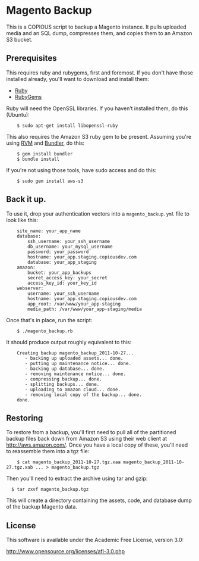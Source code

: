 Magento Backup
==============

This is a COPIOUS script to backup a Magento instance.  It pulls uploaded media and an SQL dump, compresses them, and copies them to an Amazon S3 bucket.

Prerequisites
-------------

This requires ruby and rubygems, first and foremost.  If you don't have those installed already, you'll want to download and install them:

* [Ruby](http://www.ruby-lang.org/en/)
* [RubyGems](https://rubygems.org/pages/download)

Ruby will need the OpenSSL libraries. If you haven’t installed them, do this (Ubuntu):

		$ sudo apt-get install libopenssl-ruby

This also requires the Amazon S3 ruby gem to be present.  Assuming you're using [RVM](http://beginrescueend.com/) and [Bundler](http://gembundler.com/), do this:

		$ gem install bundler
		$ bundle install

If you're not using those tools, have sudo access and do this:

		$ sudo gem install aws-s3

Back it up.
-----------

To use it, drop your authentication vectors into a `magento_backup.yml` file to look like this:

		site_name: your_app_name
		database:
		    ssh_username: your_ssh_username
		    db_username: your_mysql_username
		    password: your_password
		    hostname: your_app.staging.copiousdev.com
		    database: your_app_staging
		amazon:
		    bucket: your_app_backups
		    secret_access_key: your_secret
		    access_key_id: your_key_id
		webserver: 
		    username: your_ssh_username
		    hostname: your_app.staging.copiousdev.com
		    app_root: /var/www/your_app-staging
		    media_path: /var/www/your_app-staging/media

Once that's in place, run the script:

		$ ./magento_backup.rb

It should produce output roughly equivalent to this:

		Creating backup magento_backup_2011-10-27...
		   - backing up uploaded assets... done.
		   - putting up maintenance notice... done.
		   - backing up database... done.
		   - removing maintenance notice... done.
		   - compressing backup... done.
		   - splitting backups... done.
		   - uploading to amazon cloud... done.
		   - removing local copy of the backup... done.
		done.

Restoring
---------

To restore from a backup, you'll first need to pull all of the partitioned backup files back down from Amazon S3 using their web client at http://aws.amazon.com/.  Once you have a local copy of these, you'll need to reassemble them into a tgz file:

		$ cat magento_backup_2011-10-27.tgz.xaa magento_backup_2011-10-27.tgz.xab ... > magento_backup.tgz

Then you'll need to extract the archive using tar and gzip:

	  $ tar zxvf magento_backup.tgz

This will create a directory containing the assets, code, and database dump of the backup Magento data.

License
-------

This software is available under the Academic Free License, version 3.0:

http://www.opensource.org/licenses/afl-3.0.php

